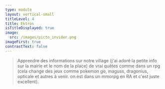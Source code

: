 ```yaml
---
type: module
layout: vertical-small
titleLevel: 4
title: Ektros
isTitleDisplayed: true
image:
  src: /images/picto_invider.png
imageFirst: true
contrastText: false
---
```

>Apprendre des informations sur notre village (j'ai adoré la petite info sur la mairie et le nom de la place)
de vrai quêtes comme dans un rpg (cela change des jeux comme pokemon go, maguss, dragonius, opticale et autres à venir. on est dans un mmorpg en RA et c'est juste excellent).
